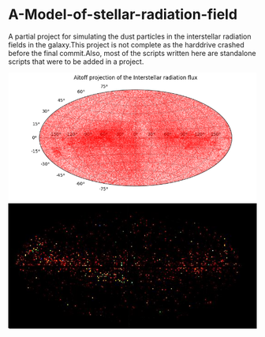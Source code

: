 # A-Model-of-stellar-radiation-field
A partial project for simulating the dust particles in the interstellar radiation fields in the galaxy.This project is not complete as the harddrive crashed before the final commit.Also, most of the scripts written here are standalone scripts that were to be added in a project.

![Alt text](https://github.com/ChanduSharma/A-Model-of-stellar-radiation-field/blob/master/myproject/flux_at_earth_895.png?raw=true)
![Alt text](https://github.com/ChanduSharma/A-Model-of-stellar-radiation-field/blob/master/myproject/flux2740.png?raw=true)
